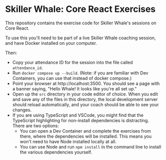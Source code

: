 # Skiller Whale: Core React Exercises

This repository contains the exercise code for Skiller Whale's sessions on Core React.

To use this you'll need to be part of a live Skiller Whale coaching session, and have Docker installed on your computer.

Then:

- Copy your attendance ID for the session into the file called `attendance_id`.
- Run `docker compose up --build`.
  (Note: if you are familiar with Dev Containers, you can use that instead of docker compose.)
- Point your browser at http://localhost:3500.
  You should see a page with a banner saying, "Hello Whale! It looks like you're all set up."
- Open up the `src` directory in your code editor of choice.
  When you edit and save any of the files in this directory, the local development server should reload automatically, and your coach should be able to see your changes.
- If you are using TypeScript and VSCode, you might find that the TypeScript highlighting for non-install dependencies is distracting.
  There are two options:
  - You can open a Dev Container and complete the exercises from there, where the dependencies will be installed.
    This means you won't need to have Node installed locally at all.
  - You can use Node and run `npm install` in the command line to install the various dependencies yourself.
